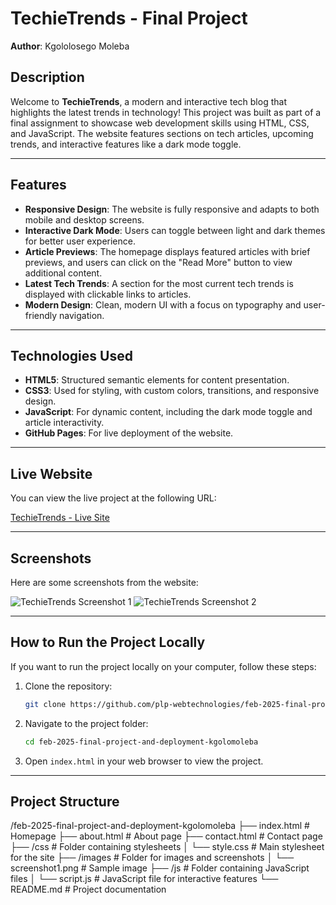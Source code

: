 # TechieTrends - Final Project

**Author**: Kgololosego Moleba

## Description

Welcome to **TechieTrends**, a modern and interactive tech blog that highlights the latest trends in technology! This project was built as part of a final assignment to showcase web development skills using HTML, CSS, and JavaScript. The website features sections on tech articles, upcoming trends, and interactive features like a dark mode toggle.

---

## Features

- **Responsive Design**: The website is fully responsive and adapts to both mobile and desktop screens.
- **Interactive Dark Mode**: Users can toggle between light and dark themes for better user experience.
- **Article Previews**: The homepage displays featured articles with brief previews, and users can click on the "Read More" button to view additional content.
- **Latest Tech Trends**: A section for the most current tech trends is displayed with clickable links to articles.
- **Modern Design**: Clean, modern UI with a focus on typography and user-friendly navigation.

---

## Technologies Used

- **HTML5**: Structured semantic elements for content presentation.
- **CSS3**: Used for styling, with custom colors, transitions, and responsive design.
- **JavaScript**: For dynamic content, including the dark mode toggle and article interactivity.
- **GitHub Pages**: For live deployment of the website.

---

## Live Website

You can view the live project at the following URL:

[TechieTrends - Live Site](https://plp-webtechnologies.github.io/feb-2025-final-project-and-deployment-kgolomoleba/)

---

## Screenshots

Here are some screenshots from the website:

![TechieTrends Screenshot 1](./images/screenshot1.png)
![TechieTrends Screenshot 2](./images/screenshot2.png)

---

## How to Run the Project Locally

If you want to run the project locally on your computer, follow these steps:

1. Clone the repository:
    ```bash
    git clone https://github.com/plp-webtechnologies/feb-2025-final-project-and-deployment-kgolomoleba.git
    ```

2. Navigate to the project folder:
    ```bash
    cd feb-2025-final-project-and-deployment-kgolomoleba
    ```

3. Open `index.html` in your web browser to view the project.

---

## Project Structure

/feb-2025-final-project-and-deployment-kgolomoleba
├── index.html # Homepage
├── about.html # About page
├── contact.html # Contact page
├── /css # Folder containing stylesheets
│ └── style.css # Main stylesheet for the site
├── /images # Folder for images and screenshots
│ └── screenshot1.png # Sample image
├── /js # Folder containing JavaScript files
│ └── script.js # JavaScript file for interactive features
└── README.md # Project documentation
